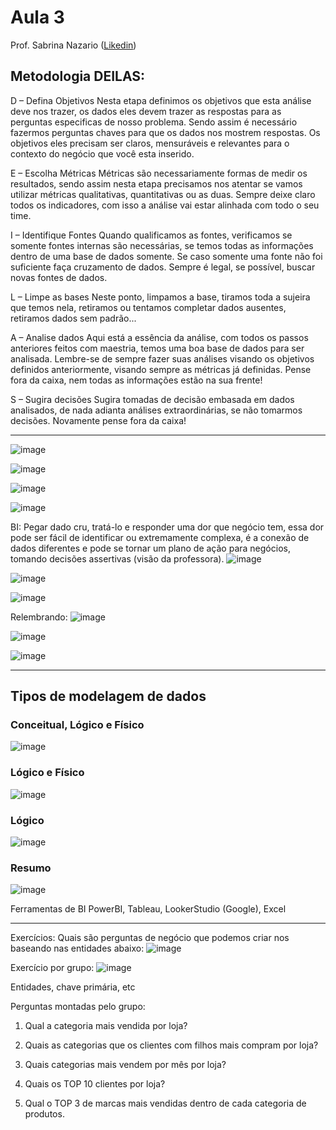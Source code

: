 # Aula 3

Prof. Sabrina Nazario ([Likedin](https://www.linkedin.com/in/sabrina-nazario-7138a822/))

## Metodologia DEILAS:

D – Defina Objetivos
Nesta etapa definimos os objetivos que esta análise deve nos trazer, os dados eles devem trazer as respostas para as perguntas especificas de nosso problema. Sendo assim é necessário fazermos perguntas chaves para que os dados nos mostrem respostas.
Os objetivos eles precisam ser claros, mensuráveis e relevantes para o contexto do negócio que você esta inserido.

E – Escolha Métricas
Métricas são necessariamente formas de medir os resultados, sendo assim nesta etapa precisamos nos atentar se vamos utilizar métricas qualitativas, quantitativas ou as duas.
Sempre deixe claro todos os indicadores, com isso a análise vai estar alinhada com todo o seu time.

I – Identifique Fontes
Quando qualificamos as fontes, verificamos se somente fontes internas são necessárias, se temos todas as informações dentro de uma base de dados somente. Se caso somente uma fonte não foi suficiente faça cruzamento de dados.
Sempre é legal, se possível, buscar novas fontes de dados.

L – Limpe as bases
Neste ponto, limpamos a base, tiramos toda a sujeira que temos nela, retiramos ou tentamos completar dados ausentes, retiramos dados sem padrão...

A – Analise dados
Aqui está a essência da análise, com todos os passos anteriores feitos com maestria, temos uma boa base de dados para ser analisada. Lembre-se de sempre fazer suas análises visando os objetivos definidos anteriormente, visando sempre as métricas já definidas. Pense fora da caixa, nem todas as informações estão na sua frente!

S – Sugira decisões
Sugira tomadas de decisão embasada em dados analisados, de nada adianta análises extraordinárias, se não tomarmos decisões. Novamente pense fora da caixa!

____________________

![image](https://github.com/gvms23/pos-graduacao-bi-analytics/assets/24459642/0c7c82d4-4322-4989-b33a-9d6a951c7048)

![image](https://github.com/gvms23/pos-graduacao-bi-analytics/assets/24459642/21df2b81-1eaf-44e7-b1fb-29646f3c17fc)

![image](https://github.com/gvms23/pos-graduacao-bi-analytics/assets/24459642/a819a211-4da1-4f33-a32e-073a1de49837)

![image](https://github.com/gvms23/pos-graduacao-bi-analytics/assets/24459642/97d82ad1-a96e-45cf-9442-9c04c5aa53d3)

BI: Pegar dado cru, tratá-lo e responder uma dor que negócio tem, essa dor pode ser fácil de identificar ou extremamente complexa, é a conexão de dados diferentes e pode se tornar um plano de ação para negócios, tomando decisões assertivas (visão da professora).
![image](https://github.com/gvms23/pos-graduacao-bi-analytics/assets/24459642/657e76d2-e475-4815-92e1-92aa7d389a7a)

![image](https://github.com/gvms23/pos-graduacao-bi-analytics/assets/24459642/7f8afc1e-3eb9-4698-b0af-aa8387dc9306)

![image](https://github.com/gvms23/pos-graduacao-bi-analytics/assets/24459642/4b2c3479-cc8a-4f24-963d-49c1a795ffef)

Relembrando:
![image](https://github.com/gvms23/pos-graduacao-bi-analytics/assets/24459642/bfee3395-4c9b-43ed-9db5-1061a6b37414)

![image](https://github.com/gvms23/pos-graduacao-bi-analytics/assets/24459642/632655ca-a7f8-4d3d-9419-65b830620976)

![image](https://github.com/gvms23/pos-graduacao-bi-analytics/assets/24459642/df279bfd-7f8e-46b0-933f-ce788cdda122)


________________________

## Tipos de modelagem de dados

### Conceitual, Lógico e Físico
![image](https://github.com/gvms23/pos-graduacao-bi-analytics/assets/24459642/6cbfe530-d80f-416a-86e4-394ad0280aad)

### Lógico e Físico
![image](https://github.com/gvms23/pos-graduacao-bi-analytics/assets/24459642/c6c80621-7ac2-4b03-a3a7-ad3fb915742c)

### Lógico
![image](https://github.com/gvms23/pos-graduacao-bi-analytics/assets/24459642/069bf62b-80d1-4f63-811b-6db6bf7b3f33)

### Resumo
![image](https://github.com/gvms23/pos-graduacao-bi-analytics/assets/24459642/b636ea15-13a0-46a4-bc29-864ad76dd588)


Ferramentas de BI
PowerBI, Tableau, LookerStudio (Google), Excel


________________________

Exercícios:
Quais são perguntas de negócio que podemos criar nos baseando nas entidades abaixo:
![image](https://github.com/gvms23/pos-graduacao-bi-analytics/assets/24459642/5eab3cb5-10d8-42af-847c-f013649176de)


Exercício por grupo:
![image](https://github.com/gvms23/pos-graduacao-bi-analytics/assets/24459642/46b4101d-cc66-4278-80ca-1ae1636add6f)

Entidades, chave primária, etc

Perguntas montadas pelo grupo:
1. Qual a categoria mais vendida por loja?

2. Quais as categorias que os clientes com filhos mais compram por loja?

3. Quais categorias mais vendem por mês por loja?

4. Quais os TOP 10 clientes por loja?

5. Qual o TOP 3 de marcas mais vendidas dentro de cada categoria de produtos.
